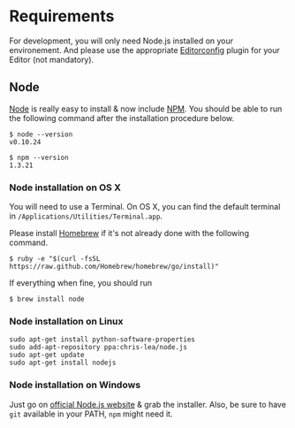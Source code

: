 # Requirements

For development, you will only need Node.js installed on your environement.
And please use the appropriate [Editorconfig](http://editorconfig.org/) plugin for your Editor (not mandatory).

## Node

[Node](http://nodejs.org/) is really easy to install & now include [NPM](https://npmjs.org/).
You should be able to run the following command after the installation procedure
below.

```console
$ node --version
v0.10.24

$ npm --version
1.3.21
```

### Node installation on OS X

You will need to use a Terminal. On OS X, you can find the default terminal in
`/Applications/Utilities/Terminal.app`.

Please install [Homebrew](http://brew.sh/) if it's not already done with the following command.

```console
$ ruby -e "$(curl -fsSL https://raw.github.com/Homebrew/homebrew/go/install)"
```

If everything when fine, you should run

```console
$ brew install node
```

### Node installation on Linux

```console
sudo apt-get install python-software-properties
sudo add-apt-repository ppa:chris-lea/node.js
sudo apt-get update
sudo apt-get install nodejs
```

### Node installation on Windows

Just go on [official Node.js website](http://nodejs.org/) & grab the installer.
Also, be sure to have `git` available in your PATH, `npm` might need it.
